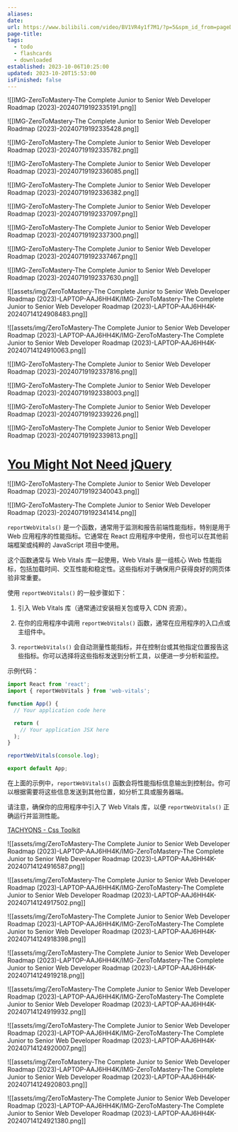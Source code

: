 ```yaml
---
aliases: 
date: 
url: https://www.bilibili.com/video/BV1VR4y1f7M1/?p=5&spm_id_from=pageDriver&vd_source=7038f96b6bb3b14743531b102b109c43
page-title: 
tags:
  - todo
  - flashcards
  - downloaded
established: 2023-10-06T10:25:00
updated: 2023-10-20T15:53:00
isFinished: false
---
```




![[IMG-ZeroToMastery-The Complete Junior to Senior Web Developer Roadmap (2023)-20240719192335191.png]]

![[IMG-ZeroToMastery-The Complete Junior to Senior Web Developer Roadmap (2023)-20240719192335428.png]]

![[IMG-ZeroToMastery-The Complete Junior to Senior Web Developer Roadmap (2023)-20240719192335782.png]]

![[IMG-ZeroToMastery-The Complete Junior to Senior Web Developer Roadmap (2023)-20240719192336085.png]]

![[IMG-ZeroToMastery-The Complete Junior to Senior Web Developer Roadmap (2023)-20240719192336382.png]]

![[IMG-ZeroToMastery-The Complete Junior to Senior Web Developer Roadmap (2023)-20240719192337097.png]]

![[IMG-ZeroToMastery-The Complete Junior to Senior Web Developer Roadmap (2023)-20240719192337300.png]]

![[IMG-ZeroToMastery-The Complete Junior to Senior Web Developer Roadmap (2023)-20240719192337467.png]]

![[IMG-ZeroToMastery-The Complete Junior to Senior Web Developer Roadmap (2023)-20240719192337630.png]]

![[assets/img/ZeroToMastery-The Complete Junior to Senior Web Developer Roadmap (2023)-LAPTOP-AAJ6HH4K/IMG-ZeroToMastery-The Complete Junior to Senior Web Developer Roadmap (2023)-LAPTOP-AAJ6HH4K-20240714124908483.png]]

![[assets/img/ZeroToMastery-The Complete Junior to Senior Web Developer Roadmap (2023)-LAPTOP-AAJ6HH4K/IMG-ZeroToMastery-The Complete Junior to Senior Web Developer Roadmap (2023)-LAPTOP-AAJ6HH4K-20240714124910063.png]]

![[IMG-ZeroToMastery-The Complete Junior to Senior Web Developer Roadmap (2023)-20240719192337816.png]]

![[IMG-ZeroToMastery-The Complete Junior to Senior Web Developer Roadmap (2023)-20240719192338003.png]]

![[IMG-ZeroToMastery-The Complete Junior to Senior Web Developer Roadmap (2023)-20240719192339226.png]]

![[IMG-ZeroToMastery-The Complete Junior to Senior Web Developer Roadmap (2023)-20240719192339813.png]]


# [You Might Not Need jQuery](https://youmightnotneedjquery.com/)

![[IMG-ZeroToMastery-The Complete Junior to Senior Web Developer Roadmap (2023)-20240719192340043.png]]

![[IMG-ZeroToMastery-The Complete Junior to Senior Web Developer Roadmap (2023)-20240719192341414.png]]

`reportWebVitals()` 是一个函数，通常用于监测和报告前端性能指标，特别是用于 Web 应用程序的性能指标。它通常在 React 应用程序中使用，但也可以在其他前端框架或纯粹的 JavaScript 项目中使用。

这个函数通常与 Web Vitals 库一起使用，Web Vitals 是一组核心 Web 性能指标，包括加载时间、交互性能和稳定性。这些指标对于确保用户获得良好的网页体验非常重要。

使用 `reportWebVitals()` 的一般步骤如下：

1. 引入 Web Vitals 库（通常通过安装相关包或导入 CDN 资源）。

2. 在你的应用程序中调用 `reportWebVitals()` 函数，通常在应用程序的入口点或主组件中。

3. `reportWebVitals()` 会自动测量性能指标，并在控制台或其他指定位置报告这些指标。你可以选择将这些指标发送到分析工具，以便进一步分析和监控。

示例代码：

```javascript
import React from 'react';
import { reportWebVitals } from 'web-vitals';

function App() {
  // Your application code here

  return (
    // Your application JSX here
  );
}

reportWebVitals(console.log);

export default App;
```

在上面的示例中，`reportWebVitals()` 函数会将性能指标信息输出到控制台。你可以根据需要将这些信息发送到其他位置，如分析工具或服务器端。

请注意，确保你的应用程序中引入了 Web Vitals 库，以便 `reportWebVitals()` 正确运行并监测性能。

[TACHYONS - Css Toolkit](http://tachyons.io/#style)

![[assets/img/ZeroToMastery-The Complete Junior to Senior Web Developer Roadmap (2023)-LAPTOP-AAJ6HH4K/IMG-ZeroToMastery-The Complete Junior to Senior Web Developer Roadmap (2023)-LAPTOP-AAJ6HH4K-20240714124916587.png]]

![[assets/img/ZeroToMastery-The Complete Junior to Senior Web Developer Roadmap (2023)-LAPTOP-AAJ6HH4K/IMG-ZeroToMastery-The Complete Junior to Senior Web Developer Roadmap (2023)-LAPTOP-AAJ6HH4K-20240714124917502.png]]

![[assets/img/ZeroToMastery-The Complete Junior to Senior Web Developer Roadmap (2023)-LAPTOP-AAJ6HH4K/IMG-ZeroToMastery-The Complete Junior to Senior Web Developer Roadmap (2023)-LAPTOP-AAJ6HH4K-20240714124918398.png]]


![[assets/img/ZeroToMastery-The Complete Junior to Senior Web Developer Roadmap (2023)-LAPTOP-AAJ6HH4K/IMG-ZeroToMastery-The Complete Junior to Senior Web Developer Roadmap (2023)-LAPTOP-AAJ6HH4K-20240714124919218.png]]

![[assets/img/ZeroToMastery-The Complete Junior to Senior Web Developer Roadmap (2023)-LAPTOP-AAJ6HH4K/IMG-ZeroToMastery-The Complete Junior to Senior Web Developer Roadmap (2023)-LAPTOP-AAJ6HH4K-20240714124919932.png]]

![[assets/img/ZeroToMastery-The Complete Junior to Senior Web Developer Roadmap (2023)-LAPTOP-AAJ6HH4K/IMG-ZeroToMastery-The Complete Junior to Senior Web Developer Roadmap (2023)-LAPTOP-AAJ6HH4K-20240714124920007.png]]

![[assets/img/ZeroToMastery-The Complete Junior to Senior Web Developer Roadmap (2023)-LAPTOP-AAJ6HH4K/IMG-ZeroToMastery-The Complete Junior to Senior Web Developer Roadmap (2023)-LAPTOP-AAJ6HH4K-20240714124920803.png]]

![[assets/img/ZeroToMastery-The Complete Junior to Senior Web Developer Roadmap (2023)-LAPTOP-AAJ6HH4K/IMG-ZeroToMastery-The Complete Junior to Senior Web Developer Roadmap (2023)-LAPTOP-AAJ6HH4K-20240714124921380.png]]


